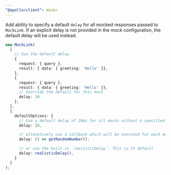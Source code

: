 ```yaml
---
"@apollo/client": minor
---
```


Add ability to specify a default `delay` for all mocked responses passed to `MockLink`. If an explicit delay is not provided in the mock configuration, the default delay will be used instead.

```ts
new MockLink(
  [
    // Use the default delay
    {
      request: { query },
      result: { data: { greeting: 'Hello' }},
    },
    {
      request: { query },
      result: { data: { greeting: 'Hello' }},
      // Override the default for this mock
      delay: 10
    },
  ],
  {
    defaultOptions: {
      // Use a default delay of 20ms for all mocks without a specified delay
      delay: 20,

      // altenatively use a callback which will be executed for each mock
      delay: () => getRandomNumber(),

      // or use the built-in `realisticDelay`. This is th default
      delay: realisticDelay(),
    }
  }
);
```
